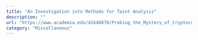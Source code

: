 ```yaml
---
title: "An Investigation into Methods for Taint Analysis"
description: ""
url: "https://www.academia.edu/41640878/Probing_the_Mystery_of_Cryptocurrency_Theft_An_Investigation_into_Methods_for_Taint_Analysis"
category: "Miscellaneous"
---
```


